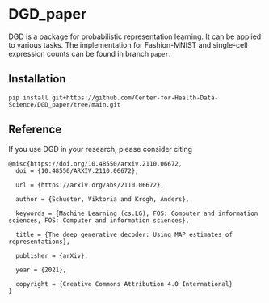 # DGD_paper

DGD is a package for probabilistic representation learning. It can be applied to various tasks. The implementation for Fashion-MNIST and single-cell expression counts can be found in branch ```paper```.

## Installation

```
pip install git+https://github.com/Center-for-Health-Data-Science/DGD_paper/tree/main.git
```

## Reference

If you use DGD in your research, please consider citing

```
@misc{https://doi.org/10.48550/arxiv.2110.06672,
  doi = {10.48550/ARXIV.2110.06672},
  
  url = {https://arxiv.org/abs/2110.06672},
  
  author = {Schuster, Viktoria and Krogh, Anders},
  
  keywords = {Machine Learning (cs.LG), FOS: Computer and information sciences, FOS: Computer and information sciences},
  
  title = {The deep generative decoder: Using MAP estimates of representations},
  
  publisher = {arXiv},
  
  year = {2021},
  
  copyright = {Creative Commons Attribution 4.0 International}
}
```